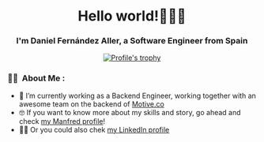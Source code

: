 <h1 align="center"> Hello world!🙋‍👨‍💻</h1>
<h3 align="center"> I'm Daniel Fernández Aller, a Software Engineer from Spain</h3>

<p align="center"> <a href="https://github.com/ryo-ma/github-profile-trophy"><img src="https://github-profile-trophy.vercel.app/?username=daniferna" alt="Profile's trophy" /></a> </p>

### :man_technologist: &nbsp;About Me :

- 🔭 I’m currently working as a Backend Engineer, working together with an awesome team on the backend of [Motive.co](https://www.motive.co)
- 🤓 If you want to know more about my skills and story, go ahead and check [my Manfred profile](https://www.getmanfred.com/profile/dfernandezaller)!
- 👨‍💼 Or you could also chek [my LinkedIn profile](https://www.linkedin.com/in/daniferna/)
